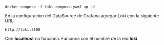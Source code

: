 ```
docker-compose -f loki-compose.yaml up -d
```

En la configuracion del DataSource de Grafana agregar Loki con la siguiente URL:
```
http://loki:3100
```
Con **localhost** no funciona. Funciona con el nombre de la red **loki**.
